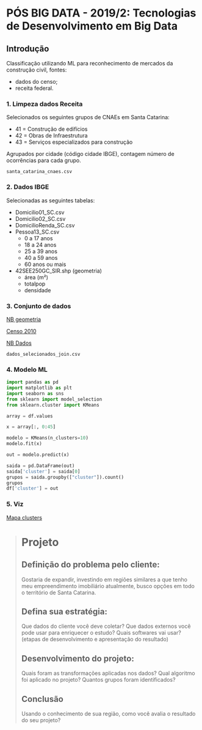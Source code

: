 # PÓS BIG DATA - 2019/2: Tecnologias de Desenvolvimento em Big Data

## Introdução

Classificação utilizando ML para reconhecimento de mercados da construção civil, fontes:
- dados do censo;
- receita federal.

### 1. Limpeza dados Receita

Selecionados os seguintes grupos de CNAEs em Santa Catarina:
- 41 = Construção de edifícios
- 42 = Obras de Infraestrutura
- 43 = Serviços especializados para construção

Agrupados por cidade (código cidade IBGE), contagem número de ocorrências para cada grupo.

```
santa_catarina_cnaes.csv
```

### 2. Dados IBGE

Selecionadas as seguintes tabelas:
- Domicilio01_SC.csv
- Domicilio02_SC.csv
- DomicilioRenda_SC.csv
- Pessoa13_SC.csv
    - 0 a 17 anos
    - 18 a 24 anos
    - 25 a 39 anos
    - 40 a 59 anos
    - 60 anos ou mais
- 42SEE250GC_SIR.shp (geometria)
    - área (m²)
    - totalpop
    - densidade

### 3. Conjunto de dados

[NB geometria](https://colab.research.google.com/drive/11mcmSkhl05f-CJcrfYUO-p1N8syT551d?usp=sharing)

[Censo 2010](https://colab.research.google.com/drive/1XPAxfFc50iOXS9LiV0rIXbSYYsPdLt4k?usp=sharing)

[NB Dados](https://colab.research.google.com/drive/1bygceqXtRjMKnGilxGEC8kYXDb7YEItV?usp=sharing)

```
dados_selecionados_join.csv
```

### 4. Modelo ML

```python
import pandas as pd
import matplotlib as plt
import seaborn as sns
from sklearn import model_selection
from sklearn.cluster import KMeans

array = df.values

x = array[:, 0:45]

modelo = KMeans(n_clusters=10)
modelo.fit(x)

out = modelo.predict(x)

saida = pd.DataFrame(out)
saida['cluster'] = saida[0]
grupos = saida.groupby(["cluster"]).count()
grupos
df['cluster'] = out
```

### 5. Viz
[Mapa clusters](https://drive.google.com/file/d/1cGEHezvPfPDvMmutx9VV3ZY51MLNI3z1/view?usp=sharing)

> # Projeto
>
> ## Definição do problema pelo cliente:
> Gostaria de expandir, investindo em regiões similares a que tenho meu empreendimento
> imobiliário atualmente, busco opções em todo o território de Santa Catarina.
>
> ## Defina sua estratégia:
> Que dados do cliente você deve coletar?
> Que dados externos você pode usar para enriquecer o estudo?
> Quais softwares vai usar? (etapas de desenvolvimento e apresentação do resultado)
>
> ## Desenvolvimento do projeto:
> Quais foram as transformações aplicadas nos dados?
> Qual algoritmo foi aplicado no projeto?
> Quantos grupos foram identificados?
>
> ## Conclusão
> Usando o conhecimento de sua região, como você avalia o resultado do seu projeto?
